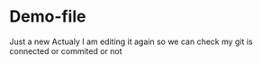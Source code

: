 # Demo-file
Just a new 
Actualy I am editing it again so we can check my git is connected or commited or not
